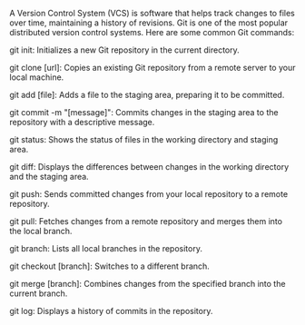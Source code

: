 A Version Control System (VCS) is software that helps track changes to files over time, maintaining a history of revisions. Git is one of the most popular distributed version control systems. Here are some common Git commands:

git init: Initializes a new Git repository in the current directory.

git clone [url]: Copies an existing Git repository from a remote server to your local machine.

git add [file]: Adds a file to the staging area, preparing it to be committed.

git commit -m "[message]": Commits changes in the staging area to the repository with a descriptive message.

git status: Shows the status of files in the working directory and staging area.

git diff: Displays the differences between changes in the working directory and the staging area.

git push: Sends committed changes from your local repository to a remote repository.

git pull: Fetches changes from a remote repository and merges them into the local branch.

git branch: Lists all local branches in the repository.

git checkout [branch]: Switches to a different branch.

git merge [branch]: Combines changes from the specified branch into the current branch.

git log: Displays a history of commits in the repository.